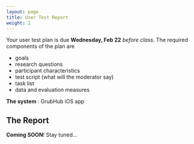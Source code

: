 ```yaml
---
layout: page
title: User Test Report
weight: 2
---
```

Your user test plan is due **Wednesday, Feb 22** _before class_. The required components of the plan are

- goals
- research questions
- participant characteristics
- test script (what will the moderator say)
- task list
- data and evaluation measures

**The system** : GrubHub iOS app

## The Report

**Coming SOON**! Stay tuned...
